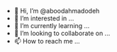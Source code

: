 - 👋 Hi, I’m @aboodahmadodeh
- 👀 I’m interested in ...
- 🌱 I’m currently learning ...
- 💞️ I’m looking to collaborate on ...
- 📫 How to reach me ...

<!---
aboodahmadodeh/aboodahmadodeh is a ✨ special ✨ repository because its `README.md` (this file) appears on your GitHub profile.
You can click the Preview link to take a look at your changes.
--->
